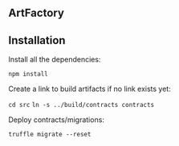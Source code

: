 ## ArtFactory


## Installation

Install all the dependencies:

`npm install`

Create a link to build artifacts if no link exists yet:

`cd src`
`ln -s ../build/contracts contracts`

Deploy contracts/migrations:

`truffle migrate --reset`
